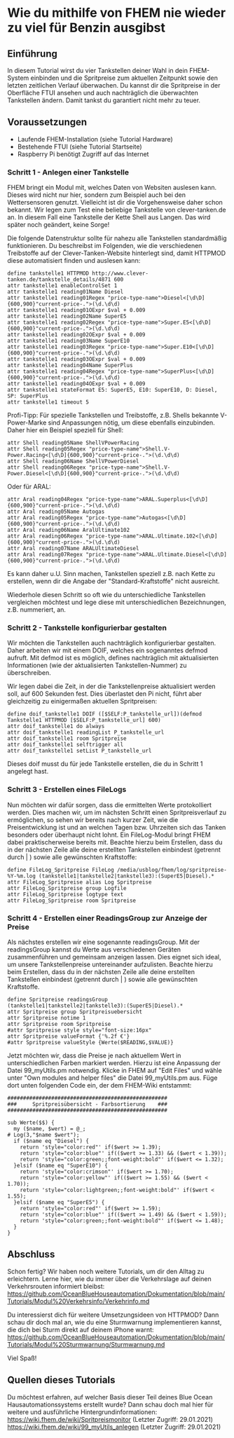 # Wie du mithilfe von FHEM nie wieder zu viel für Benzin ausgibst

## Einführung

In diesem Tutorial wirst du vier Tankstellen deiner Wahl in dein FHEM-System einbinden und die Spritpreise zum aktuellen Zeitpunkt sowie den letzten zeitlichen Verlauf überwachen. Du kannst dir die Spritpreise in der Oberfläche FTUI ansehen und auch nachträglich die überwachten Tankstellen ändern. Damit tankst du garantiert nicht mehr zu teuer.

## Voraussetzungen
- Laufende FHEM-Installation (siehe Tutorial Hardware)
- Bestehende FTUI (siehe Tutorial Startseite)
- Raspberry Pi benötigt Zugriff auf das Internet

### Schritt 1 - Anlegen einer Tankstelle

FHEM bringt ein Modul mit, welches Daten von Websiten auslesen kann. Dieses wird nicht nur hier, sondern zum Beispiel auch bei den Wettersensoren genutzt. Vielleicht ist dir die Vorgehensweise daher schon bekannt. Wir legen zum Test eine beliebige Tankstelle von clever-tanken.de an. In diesem Fall eine Tankstelle der Kette Shell aus Langen. Das wird später noch geändert, keine Sorge!

Die folgende Datenstruktur sollte für nahezu alle Tankstellen standardmäßig funktionieren. Du beschreibst im Folgenden, wie die verschiedenen Treibstoffe auf der Clever-Tanken-Website hinterlegt sind, damit HTTPMOD diese automatisiert finden und auslesen kann:
```
define tankstelle1 HTTPMOD http://www.clever-tanken.de/tankstelle_details/4871 600
attr tankstelle1 enableControlSet 1
attr tankstelle1 reading01Name Diesel
attr tankstelle1 reading01Regex "price-type-name">Diesel<[\d\D]{600,900}"current-price-.">(\d.\d\d)
attr tankstelle1 reading01OExpr $val + 0.009
attr tankstelle1 reading02Name SuperE5
attr tankstelle1 reading02Regex "price-type-name">Super.E5<[\d\D]{600,900}"current-price-.">(\d.\d\d)
attr tankstelle1 reading02OExpr $val + 0.009
attr tankstelle1 reading03Name SuperE10
attr tankstelle1 reading03Regex "price-type-name">Super.E10<[\d\D]{600,900}"current-price-.">(\d.\d\d)
attr tankstelle1 reading03OExpr $val + 0.009
attr tankstelle1 reading04Name SuperPlus
attr tankstelle1 reading04Regex "price-type-name">SuperPlus<[\d\D]{600,900}"current-price-.">(\d.\d\d)
attr tankstelle1 reading04OExpr $val + 0.009
attr tankstelle1 stateFormat E5: SuperE5, E10: SuperE10, D: Diesel, SP: SuperPlus
attr tankstelle1 timeout 5
```

Profi-Tipp: Für spezielle Tankstellen und Treibstoffe, z.B. Shells bekannte V-Power-Marke sind Anpassungen nötig, um diese ebenfalls einzubinden.
Daher hier ein Beispiel speziell für Shell:
```
attr Shell reading05Name ShellVPowerRacing
attr Shell reading05Regex "price-type-name">Shell.V-Power.Racing<[\d\D]{600,900}"current-price-.">(\d.\d\d)
attr Shell reading06Name ShellVPowerDiesel
attr Shell reading06Regex "price-type-name">Shell.V-Power.Diesel<[\d\D]{600,900}"current-price-.">(\d.\d\d)
```
Oder für ARAL:
```
attr Aral reading04Regex "price-type-name">ARAL.Superplus<[\d\D]{600,900}"current-price-.">(\d.\d\d)
attr Aral reading05Name Autogas
attr Aral reading05Regex "price-type-name">Autogas<[\d\D]{600,900}"current-price-.">(\d.\d\d)
attr Aral reading06Name AralUltimate102
attr Aral reading06Regex "price-type-name">ARAL.Ultimate.102<[\d\D]{600,900}"current-price-.">(\d.\d\d)
attr Aral reading07Name ARALUltimateDiesel
attr Aral reading07Regex "price-type-name">ARAL.Ultimate.Diesel<[\d\D]{600,900}"current-price-.">(\d.\d\d)
```
Es kann daher u.U. Sinn machen, Tankstellen speziell z.B. nach Kette zu erstellen, wenn dir die Angabe der "Standard-Kraftstoffe" nicht ausreicht.

Wiederhole diesen Schritt so oft wie du unterschiedliche Tankstellen vergleichen möchtest und lege diese mit unterschiedlichen Bezeichnungen, z.B. nummeriert, an.

### Schritt 2 - Tankstelle konfigurierbar gestalten

Wir möchten die Tankstellen auch nachträglich konfigurierbar gestalten.
Daher arbeiten wir mit einem DOIF, welches ein sogenanntes defmod aufruft. Mit defmod ist es möglich, defines nachträglich mit aktualisierten Informationen (wie der aktualisierten Tankstellen-Nummer) zu überschreiben.

Wir legen dabei die Zeit, in der die Tankstellenpreise aktualisiert werden soll, auf 600 Sekunden fest. Dies überlastet den Pi nicht, führt aber gleichzeitig zu einigermaßen aktuellen Spritpreisen:

```
define doif_tankstelle1 DOIF ([$SELF:P_tankstelle_url])(defmod Tankstelle1 HTTPMOD [$SELF:P_tankstelle_url] 600)
attr doif_tankstelle1 do always
attr doif_tankstelle1 readingList P_tankstelle_url
attr doif_tankstelle1 room Spritpreise
attr doif_tankstelle1 selftrigger all
attr doif_tankstelle1 setList P_tankstelle_url
```

Dieses doif musst du für jede Tankstelle erstellen, die du in Schritt 1 angelegt hast.

### Schritt 3 - Erstellen eines FileLogs

Nun möchten wir dafür sorgen, dass die ermittelten Werte protokolliert werden. Dies machen wir, um im nächsten Schritt einen Spritpreisverlauf zu ermöglichen, so sehen wir bereits nach kurzer Zeit, wie die Preisentwicklung ist und an welchen Tagen bzw. Uhrzeiten sich das Tanken besonders oder überhaupt nicht lohnt.
Ein FileLog-Modul bringt FHEM dabei praktischerweise bereits mit. Beachte hierzu beim Erstellen, dass du in der nächsten Zeile alle deine erstellten Tankstellen einbindest (getrennt durch | ) sowie alle gewünschten Kraftstoffe:
```
define FileLog_Spritpreise FileLog /media/usblog/fhem/log/spritpreise-%Y-%m.log (tankstelle1|tankstelle2|tankstelle3):(SuperE5|Diesel).*
attr FileLog_Spritpreise alias Log Spritpreise
attr FileLog_Spritpreise group Logfile
attr FileLog_Spritpreise logtype text
attr FileLog_Spritpreise room Spritpreise
```


### Schritt 4 - Erstellen einer ReadingsGroup zur Anzeige der Preise

Als nächstes erstellen wir eine sogenannte readingsGroup. Mit der readingsGroup kannst du Werte aus verschiedenen Geräten zusammenführen und gemeinsam anzeigen lassen. Dies eignet sich ideal, um unsere Tankstellenpreise untereinander aufzulisten.
Beachte hierzu beim Erstellen, dass du in der nächsten Zeile alle deine erstellten Tankstellen einbindest (getrennt durch | ) sowie alle gewünschten Kraftstoffe.

```
define Spritpreise readingsGroup (tankstelle1|tankstelle2|tankstelle3):(SuperE5|Diesel).*
attr Spritpreise group Spritpreisuebersicht
attr Spritpreise notime 1
attr Spritpreise room Spritpreise
#attr Spritpreise style style="font-size:16px"
attr Spritpreise valueFormat {'%.2f €'}
#attr Spritpreise valueStyle {Werte($READING,$VALUE)}
```

Jetzt möchten wir, dass die Preise je nach aktuellem Wert in unterschiedlichen Farben markiert werden. Hierzu ist eine Anpassung der Datei 99_myUtils.pm notwendig. Klicke in FHEM auf "Edit Files" und wähle unter "Own modules and helper files" die Datei 99_myUtils.pm aus.
Füge dort unten folgenden Code ein, der dem FHEM-Wiki entstammt:
```
###################################################
###     Spritpreisübersicht - Farbsortierung    ###
###################################################

sub Werte($$) {
  my ($name, $wert) = @_;
# Log(3,"$name $wert");
  if ($name eq "Diesel") {
    return 'style="color:red"' if($wert >= 1.39); 
    return 'style="color:blue"' if(($wert >= 1.33) && ($wert < 1.39));
    return 'style="color:green;;font-weight:bold"' if($wert <= 1.32);
  }elsif ($name eq "SuperE10") {
    return 'style="color:crimson"' if($wert >= 1.70); 
    return 'style="color:yellow"' if(($wert >= 1.55) && ($wert < 1.70));
    return 'style="color:lightgreen;;font-weight:bold"' if($wert < 1.55);
  }elsif ($name eq "SuperE5") {
    return 'style="color:red"' if($wert >= 1.59); 
    return 'style="color:blue"' if(($wert >= 1.49) && ($wert < 1.59));
    return 'style="color:green;;font-weight:bold"' if($wert <= 1.48);
  }  
}
```


## Abschluss
Schon fertig?
Wir haben noch weitere Tutorials, um dir den Alltag zu erleichtern.
Lerne hier, wie du immer über die Verkehrslage auf deinen Verkehrsrouten informiert bleibst:
https://github.com/OceanBlueHouseautomation/Dokumentation/blob/main/Tutorials/Modul%20Verkehrsinfo/Verkehrinfo.md

Du interessierst dich für weitere Umsetzungsideen von HTTPMOD? Dann schau dir doch mal an, wie du eine Sturmwarnung implementieren kannst, die dich bei Sturm direkt auf deinem iPhone warnt:
https://github.com/OceanBlueHouseautomation/Dokumentation/blob/main/Tutorials/Modul%20Sturmwarnung/Sturmwarnung.md

Viel Spaß!

## Quellen dieses Tutorials
Du möchtest erfahren, auf welcher Basis dieser Teil deines Blue Ocean Hausautomationssystems erstellt wurde? Dann schau doch mal hier für weitere und ausführliche Hintergrundinformationen:
https://wiki.fhem.de/wiki/Spritpreismonitor (Letzter Zugriff: 29.01.2021)
https://wiki.fhem.de/wiki/99_myUtils_anlegen (Letzter Zugriff: 29.01.2021)
